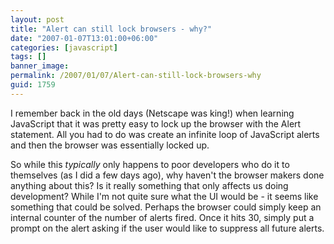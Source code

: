 ```yaml
---
layout: post
title: "Alert can still lock browsers - why?"
date: "2007-01-07T13:01:00+06:00"
categories: [javascript]
tags: []
banner_image: 
permalink: /2007/01/07/Alert-can-still-lock-browsers-why
guid: 1759
---
```


I remember back in the old days (Netscape was king!) when learning JavaScript that it was pretty easy to lock up the browser with the Alert statement. All you had to do was create an infinite loop of JavaScript alerts and then the browser was essentially locked up.

So while this <i>typically</i> only happens to poor developers who do it to themselves (as I did a few days ago),  why haven't the browser makers done anything about this? Is it really something that only affects us doing development? While I'm not quite sure what the UI would be - it seems like something that could be solved. Perhaps the browser could simply keep an internal counter of the number of alerts fired. Once it hits 30, simply put a prompt on the alert asking if the user would like to suppress all future alerts.